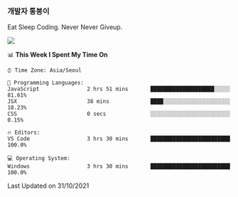 ### 개발자 통붕이
Eat Sleep Coding.
Never Never Giveup.

<img src="https://github-readme-stats.vercel.app/api/top-langs/?username=tiaz0128&layout=compact" />

<br/>

<!--START_SECTION:waka-->
📊 **This Week I Spent My Time On** 

```text
⌚︎ Time Zone: Asia/Seoul

💬 Programming Languages: 
JavaScript               2 hrs 51 mins       ████████████████████░░░░░   81.61% 
JSX                      38 mins             ████░░░░░░░░░░░░░░░░░░░░░   18.23% 
CSS                      0 secs              ░░░░░░░░░░░░░░░░░░░░░░░░░   0.15%

🔥 Editors: 
VS Code                  3 hrs 30 mins       █████████████████████████   100.0%

💻 Operating System: 
Windows                  3 hrs 30 mins       █████████████████████████   100.0%

```


 Last Updated on 31/10/2021
<!--END_SECTION:waka-->
